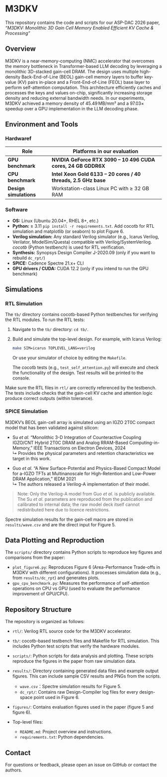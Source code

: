# M3DKV

This repository contains the code and scripts for our ASP-DAC 2026 paper, *“M3DKV: Monolithic 3D Gain Cell Memory Enabled Efficient KV Cache & Processing”* 

## Overview

M3DKV is a near-memory-computing (NMC) accelerator that overcomes the memory bottleneck in Transformer-based LLM decoding by leveraging a monolithic 3D-stacked gain-cell DRAM. The design uses multiple high-density Back-End-of-Line (BEOL) gain-cell memory layers to buffer key-value (KV) pairs in-place and a Front-End-of-Line (FEOL) base layer to perform self-attention computation. This architecture efficiently caches and processes the keys and values on-chip, significantly increasing storage density and reducing external bandwidth needs. In our experiments, M3DKV achieved a memory density of 45.49 MB/mm² and a 97.03× speedup over a GPU implementation in the LLM decoding phase.

## Environment and Tools

### Hardwaref
| **Role**               | **Platforms in our evaluation**                               |
| ---------------------- | ------------------------------------------------------------ |
| **GPU benchmark**      | **NVIDIA GeForce RTX 3090 – 10 496 CUDA cores, 24 GB GDDR6X** |
| **CPU benchmark**      | **Intel Xeon Gold 6133 – 20 cores / 40 threads, 2.5 GHz base** |
| **Design simulations** | Workstation-class Linux PC with ≥ 32 GB RAM                  |

### **Software**
- **OS:** Linux (Ubuntu 20.04+, RHEL 8+, etc.)  
- **Python:** ≥ 3.11 `pip install -r requirements.txt`.  Add cocotb for RTL simulation and matplotlib (or seaborn) to plot Figure 6.
- **Verilog simulation:** Any standard Verilog simulator (e.g., Icarus Verilog, Verilator, ModelSim/Questa) compatible with Verilog/SystemVerilog. *cocotb* (Python testbench) is used for RTL verification.
- **Synthesis:** Synopsys Design Compiler J-2020.09 (only if you want to rebuild `dc_rpt/`)  
- **SPICE:** Cadence Spectre 21.x+ CLI 
- **GPU drivers / CUDA:** CUDA 12.2 (only if you intend to run the GPU benchmark)

## **Simulations**

### **RTL Simulation**

The `tb/` directory contains cocotb-based Python testbenches for verifying the RTL modules. To run the RTL tests:

1. Navigate to the `tb/` directory: `cd tb/`.

2. Build and simulate the top-level design. For example, with Icarus Verilog:

   ```bash
   make SIM=icarus TOPLEVEL_LANG=verilog
   ```

   Or use your simulator of choice by editing the `Makefile`.

   The cocotb tests (e.g., `test_self_attention.py`) will execute and check the functionality of the design. Test results will be printed to the console.

Make sure the RTL files in `rtl/` are correctly referenced by the testbench. The tests include checks that the gain-cell KV cache and attention logic produce correct outputs (within tolerance).

### **SPICE Simulation**

M3DKV’s BEOL gain-cell array is simulated using an IGZO 2T0C compact model that has been validated against silicon:

* Su *et al.* “Monolithic 3-D Integration of Counteractive Coupling IGZO/CNT Hybrid 2T0C DRAM and Analog RRAM-Based Computing-in-Memory,” IEEE Transactions on Electron Devices, 2024  
  ↳ Provides the physical parameters and retention characteristics we target in this work.

* Guo *et al.* “A New Surface-Potential and Physics-Based Compact Model for a-IGZO TFTs at Multinanoscale for High-Retention and Low-Power DRAM Application,” IEDM 2021  
  ↳ The authors released a Verilog-A implementation of their model.

> Note: Only the Verilog-A model from Guo *et al.* is publicly available. The Su *et al.* parameters are reproduced from the publication and calibrated to internal data; the raw model deck itself cannot redistributed here due to licence restrictions.

Spectre simulation results for the gain-cell macro are stored in `results/wave.csv` and are the direct input for Figure 5.

## **Data Plotting and Reproduction**

The `scripts/` directory contains Python scripts to reproduce key figures and comparisons from the paper:

- `plot_figure6.py`: Reproduces Figure 6 (Area-Performance Trade-offs in M3DKV with different configurations). It processes simulation data (e.g., from `results/dc_rpt`) and generates plots.
- `gpu_cpu_benchmark.py`: Measures the performance of self-attention operations on CPU vs GPU (used to evaluate the performance improvement of GPU/CPU).

## **Repository Structure**

The repository is organized as follows:

- `rtl/`: Verilog RTL source code for the M3DKV accelerator.
  
- `tb/`: cocotb-based testbench files and Makefile for RTL simulation. This includes Python test scripts that verify the hardware modules.
- `scripts/`: Python scripts for data analysis and plotting. These scripts reproduce the figures in the paper from raw simulation data.
- `results/`: Directory containing generated data files and example output figures. This can include sample CSV results and PNGs from the scripts.
  - `wave.csv`：Spectre simulation results for Figure 5.
  - `dc_rpt/`: Contains raw Design-Compiler log files for every design-space point used in Figure 6.
- `figures/`: Contains evaluation figures used in the paper (figure 5 and figure 6).
- Top-level files:
  - `README.md`: Project overview and instructions.
  - `requirements.txt`: Python dependencies.

## **Contact**

For questions or feedback, please open an issue on GitHub or contact the authors.
